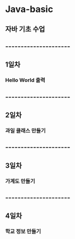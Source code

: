 # Java-basic

## 자바 기초 수업
## ---------------------
## 1일차
### Hello World 출력
## ---------------------
## 2일차
### 과일 클래스 만들기
## ---------------------
## 3일차
### 가계도 만들기
## ---------------------
## 4일차
### 학교 정보 만들기

